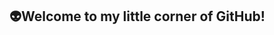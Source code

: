 ## 👽Welcome to my little corner of GitHub!

<!--
**sona-gj/sona-gj** is a ✨ _special_ ✨ repository because its `README.md` (this file) appears on your GitHub profile.

Here are some ideas to get you started:

- 👨‍🎓 I’m currently doing my Masters in Computer Science at Virginia Tech
- 🔭 I’m currently working on some cool web and cloud projects
- 👯 I’m looking to collaborate on anything fun and interesting
- 💬 Ask me about anything, let’s figure it out together
- 📫 How to reach me: [LinkedIn](https://www.linkedin.com/in/sona-gj/)
- ⚡ Fun fact: I can survive without coffee or tea
-->
